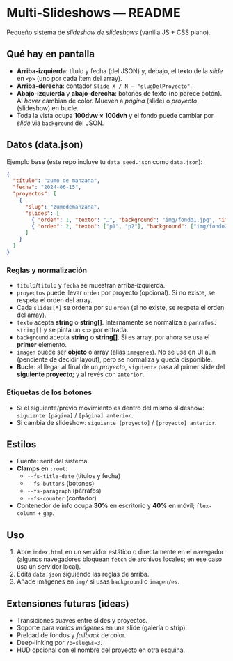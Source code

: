 # Multi‑Slideshows — README

Pequeño sistema de *slideshow de slideshows* (vanilla JS + CSS plano).

## Qué hay en pantalla
- **Arriba‑izquierda**: título y fecha (del JSON) y, debajo, el texto de la *slide* en `<p>` (uno por cada ítem del array).
- **Arriba‑derecha**: contador `Slide X / N — "slugDelProyecto"`.
- **Abajo‑izquierda** y **abajo‑derecha**: botones de texto (no parece botón). Al *hover* cambian de color. Mueven a *página* (slide) o *proyecto* (slideshow) en bucle.
- Toda la vista ocupa **100dvw × 100dvh** y el fondo puede cambiar por *slide* via `background` del JSON.

## Datos (data.json)
Ejemplo base (este repo incluye tu `data_seed.json` como `data.json`):

```json
{
  "título": "zumo de manzana",
  "fecha": "2024-06-15",
  "proyectos": [
    {
      "slug": "zumodemanzana",
      "slides": [
        { "orden": 1, "texto": "…", "background": "img/fondo1.jpg", "imagen": { "url": "img/a.jpg", "coords": [0,0] } },
        { "orden": 2, "texto": ["p1", "p2"], "background": ["img/fondo2.jpg", "img/fondo2b.jpg"] }
      ]
    }
  ]
}
```

### Reglas y normalización
- `título`/`titulo` y `fecha` se muestran arriba‑izquierda.
- `proyectos` puede llevar `orden` por proyecto (opcional). Si no existe, se respeta el orden del array.
- Cada `slides[*]` se ordena por su `orden` (si no existe, se respeta el orden del array).
- `texto` acepta **string** o **string[]**. Internamente se normaliza a `parrafos: string[]` y se pinta un `<p>` por entrada.
- `background` acepta **string** o **string[]**. Si es array, por ahora se usa el **primer** elemento.
- `imagen` puede ser **objeto** o array (alias `imagenes`). No se usa en UI aún (pendiente de decidir layout), pero se normaliza y queda disponible.
- **Bucle**: al llegar al final de un *proyecto*, `siguiente` pasa al primer slide del **siguiente proyecto**; y al revés con `anterior`.

### Etiquetas de los botones
- Si el siguiente/previo movimiento es dentro del mismo slideshow: `siguiente [página]` / `[página] anterior`.
- Si cambia de slideshow: `siguiente [proyecto]` / `[proyecto] anterior`.

## Estilos
- Fuente: serif del sistema.
- **Clamps** en `:root`:
  - `--fs-title-date` (títulos y fecha)
  - `--fs-buttons` (botones)
  - `--fs-paragraph` (párrafos)
  - `--fs-counter` (contador)
- Contenedor de info ocupa **30%** en escritorio y **40%** en móvil; `flex-column` + `gap`.

## Uso
1. Abre `index.html` en un servidor estático o directamente en el navegador (algunos navegadores bloquean `fetch` de archivos locales; en ese caso usa un servidor local).
2. Edita `data.json` siguiendo las reglas de arriba.
3. Añade imágenes en `img/` si usas `background` o `imagen/es`.

## Extensiones futuras (ideas)
- Transiciones suaves entre slides y proyectos.
- Soporte para *varias imágenes* en una slide (galería o strip).
- Preload de fondos y *fallback* de color.
- Deep‑linking por `?p=slug&s=3`.
- HUD opcional con el nombre del proyecto en otra esquina.
